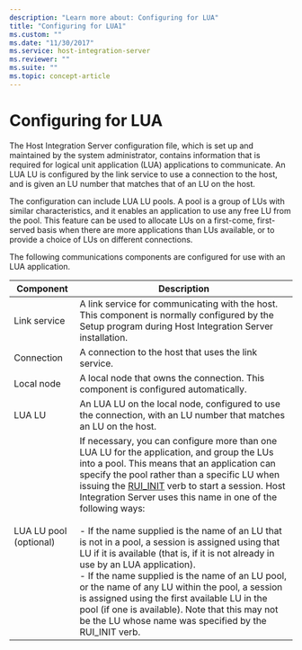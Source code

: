 ```yaml
---
description: "Learn more about: Configuring for LUA"
title: "Configuring for LUA1"
ms.custom: ""
ms.date: "11/30/2017"
ms.service: host-integration-server
ms.reviewer: ""
ms.suite: ""
ms.topic: concept-article
---
```

# Configuring for LUA
The Host Integration Server configuration file, which is set up and maintained by the system administrator, contains information that is required for logical unit application (LUA) applications to communicate. An LUA LU is configured by the link service to use a connection to the host, and is given an LU number that matches that of an LU on the host.  
  
 The configuration can include LUA LU pools. A pool is a group of LUs with similar characteristics, and it enables an application to use any free LU from the pool. This feature can be used to allocate LUs on a first-come, first-served basis when there are more applications than LUs available, or to provide a choice of LUs on different connections.  
  
 The following communications components are configured for use with an LUA application.  
  
|Component|Description|  
|---------------|-----------------|  
|Link service|A link service for communicating with the host. This component is normally configured by the Setup program during Host Integration Server installation.|  
|Connection|A connection to the host that uses the link service.|  
|Local node|A local node that owns the connection. This component is configured automatically.|  
|LUA LU|An LUA LU on the local node, configured to use the connection, with an LU number that matches an LU on the host.|  
|LUA LU pool (optional)|If necessary, you can configure more than one LUA LU for the application, and group the LUs into a pool. This means that an application can specify the pool rather than a specific LU when issuing the [RUI_INIT](./rui-init1.md) verb to start a session. Host Integration Server uses this name in one of the following ways:<br /><br /> -   If the name supplied is the name of an LU that is not in a pool, a session is assigned using that LU if it is available (that is, if it is not already in use by an LUA application).<br />-   If the name supplied is the name of an LU pool, or the name of any LU within the pool, a session is assigned using the first available LU in the pool (if one is available). Note that this may not be the LU whose name was specified by the RUI_INIT verb.|
